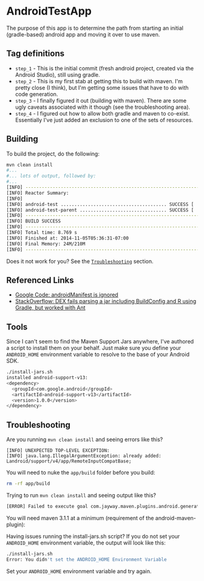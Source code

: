 # AndroidTestApp
The purpose of this app is to determine the path from starting an initial (gradle-based) android app and moving it over to use maven.


## Tag definitions
* ``step_1`` - This is the initial commit (fresh android project, created via the Android Studio), still using gradle.
* ``step_2`` - This is my first stab at getting this to build with maven.  I'm pretty close (I think), but I'm getting some issues that have to do with code generation.
* ``step_3`` - I finally figured it out (building with maven).  There are some ugly caveats associated with it though (see the troubleshooting area).
* ``step_4`` - I figured out how to allow both gradle and maven to co-exist.  Essentially I've just added an exclusion to one of the sets of resources.

## Building
To build the project, do the following:
```bash
mvn clean install
#...
#... lots of output, followed by:
#...
[INFO] ------------------------------------------------------------------------
[INFO] Reactor Summary:
[INFO]
[INFO] android-test ....................................... SUCCESS [  7.671 s]
[INFO] android-test-parent ................................ SUCCESS [  0.099 s]
[INFO] ------------------------------------------------------------------------
[INFO] BUILD SUCCESS
[INFO] ------------------------------------------------------------------------
[INFO] Total time: 8.769 s
[INFO] Finished at: 2014-11-05T05:36:31-07:00
[INFO] Final Memory: 24M/210M
[INFO] ------------------------------------------------------------------------
```
Does it not work for you?  See the [``Troubleshooting``](#troubleshooting) section.

## Referenced Links
* [Google Code: androidManifest is ignored](https://code.google.com/p/maven-android-plugin/issues/detail?id=61)
* [StackOverflow: DEX fails parsing a jar including BuildConfig and R using Gradle, but worked with Ant](http://stackoverflow.com/questions/19934681/dex-fails-parsing-a-jar-including-buildconfig-and-r-using-gradle-but-worked-wit)

## Tools
Since I can't seem to find the Maven Support Jars anywhere, I've authored a script to install them on your behalf.  Just make sure you define your ``ANDROID_HOME`` environment variable to resolve to the base of your Android SDK.
```bash
./install-jars.sh
installed android-support-v13:
<dependency>
  <groupId>com.google.android</groupId>
  <artifactId>android-support-v13</artifactId>
  <version>1.0.0</version>
</dependency>
```

<a name="troubleshooting"></a>
## Troubleshooting
Are you running ``mvn clean install`` and seeing errors like this?
```
[INFO] UNEXPECTED TOP-LEVEL EXCEPTION:
[INFO] java.lang.IllegalArgumentException: already added: Landroid/support/v4/app/RemoteInputCompatBase;
```
You will need to nuke the ``app/build`` folder before you build:
```bash
rm -rf app/build
```

Trying to run ``mvn clean install`` and seeing output like this?
```bash
[ERROR] Failed to execute goal com.jayway.maven.plugins.android.generation2:android-maven-plugin:3.8.2:generate-sources (default-generate-sources) on project android-test: The plugin com.jayway.maven.plugins.android.generation2:android-maven-plugin:3.8.2 requires Maven version 3.1.1 -> [Help 1]
```
You will need maven 3.1.1 at a minimum (requirement of the android-maven-plugin):

Having issues running the install-jars.sh script?
If you do not set your ``ANDROID_HOME`` environment variable, the output will look like this:
```bash
./install-jars.sh
Error: You didn't set the ANDROID_HOME Environment Variable
```
Set your ``ANDROID_HOME`` environment variable and try again.
